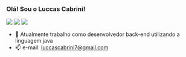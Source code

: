 ### Olá! Sou o Luccas Cabrini!   
<div> 
  <a href="https://www.instagram.com/luccascabrinii" target="_blank"><img src="https://img.shields.io/badge/-Instagram-%23E4405F?style=for-the-badge&logo=instagram&logoColor=white" target="_blank"></a>
 	<a href="https://www.twitch.tv/cabrinilol" target="_blank"><img src="https://img.shields.io/badge/Twitch-9146FF?style=for-the-badge&logo=twitch&logoColor=white" target="_blank"></a>
  <a href="https://www.linkedin.com/in/luccascabrini/" target="_blank"><img src="https://img.shields.io/badge/-LinkedIn-%230077B5?style=for-the-badge&logo=linkedin&logoColor=white" target="_blank"></a> 

 
</div>
  
  
- 🌱 Atualmente trabalho como desenvolvedor back-end utilizando a linguagem java
- 📫 e-mail: luccascabrini7@gmail.com

